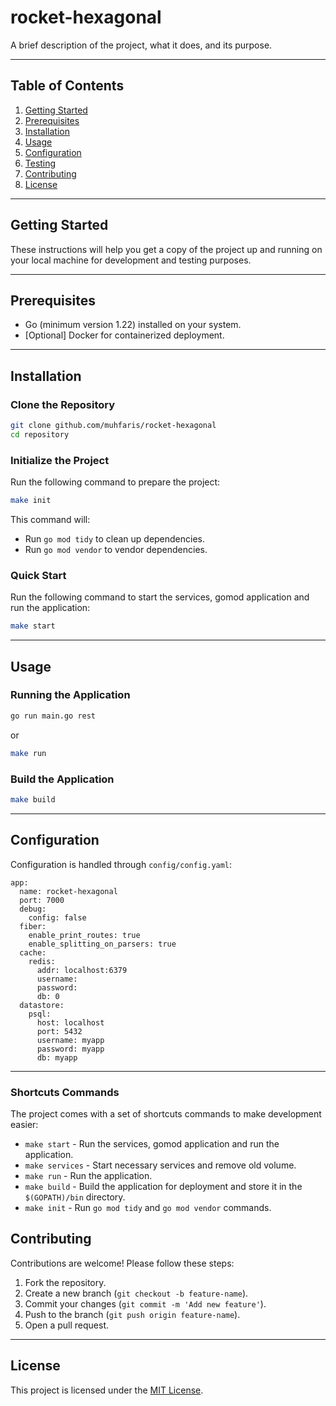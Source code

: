 # rocket-hexagonal

A brief description of the project, what it does, and its purpose.

---

## Table of Contents

1. [Getting Started](#getting-started)
2. [Prerequisites](#prerequisites)
3. [Installation](#installation)
4. [Usage](#usage)
5. [Configuration](#configuration)
6. [Testing](#testing)
7. [Contributing](#contributing)
8. [License](#license)

---

## Getting Started

These instructions will help you get a copy of the project up and running on your local machine for development and testing purposes.

---

## Prerequisites

- Go (minimum version 1.22) installed on your system.
- [Optional] Docker for containerized deployment.

---

## Installation

### Clone the Repository

```bash
git clone github.com/muhfaris/rocket-hexagonal
cd repository
```

### Initialize the Project

Run the following command to prepare the project:

```bash
make init
```

This command will:

- Run `go mod tidy` to clean up dependencies.
- Run `go mod vendor` to vendor dependencies.

### Quick Start

Run the following command to start the services, gomod application and run the application:

```bash
make start
```
---

## Usage

### Running the Application

```bash
go run main.go rest
```

or

```bash
make run
```

### Build the Application

```bash
make build
```

---

## Configuration

Configuration is handled through `config/config.yaml`:

```env
app:
  name: rocket-hexagonal
  port: 7000
  debug:
    config: false
  fiber:
    enable_print_routes: true
    enable_splitting_on_parsers: true
  cache:
    redis:
      addr: localhost:6379
      username:
      password:
      db: 0
  datastore:
    psql:
      host: localhost
      port: 5432
      username: myapp
      password: myapp
      db: myapp
```

---

### Shortcuts Commands

The project comes with a set of shortcuts commands to make development easier:

- `make start` - Run the services, gomod application and run the application.
- `make services` - Start necessary services and remove old volume.
- `make run` - Run the application.
- `make build` - Build the application for deployment and store it in the `$(GOPATH)/bin` directory.
- `make init` - Run `go mod tidy` and `go mod vendor` commands.

## Contributing

Contributions are welcome! Please follow these steps:

1. Fork the repository.
2. Create a new branch (`git checkout -b feature-name`).
3. Commit your changes (`git commit -m 'Add new feature'`).
4. Push to the branch (`git push origin feature-name`).
5. Open a pull request.

---

## License

This project is licensed under the [MIT License](LICENSE).

